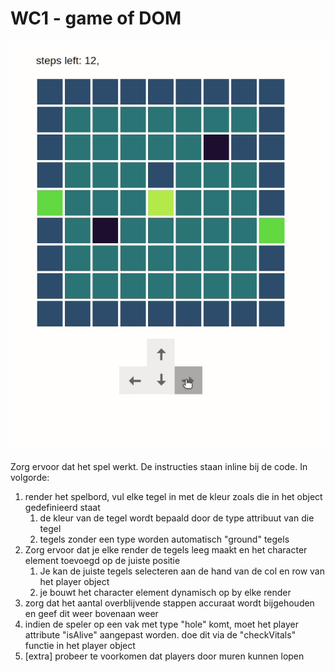 # WC1 - game of DOM

![runthrough](./images/runthrough.gif)

Zorg ervoor dat het spel werkt. De instructies staan inline bij de code.
In volgorde:

1. render het spelbord, vul elke tegel in met de kleur zoals die in het object gedefinieerd staat
   1. de kleur van de tegel wordt bepaald door de type attribuut van die tegel
   1. tegels zonder een type worden automatisch "ground" tegels
1. Zorg ervoor dat je elke render de tegels leeg maakt en het character element toevoegd op de juiste positie
   1. Je kan de juiste tegels selecteren aan de hand van de col en row van het player object
   1. je bouwt het character element dynamisch op by elke render
1. zorg dat het aantal overblijvende stappen accuraat wordt bijgehouden en geef dit weer bovenaan weer
1. indien de speler op een vak met type "hole" komt, moet het player attribute "isAlive" aangepast worden. doe dit via de "checkVitals" functie in het player object
1. [extra] probeer te voorkomen dat players door muren kunnen lopen
